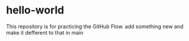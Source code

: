 # hello-world
This repository is for practicing the GitHub Flow.
add something new and make it defferent to that in main
